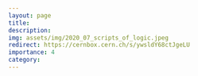 ```yaml
---
layout: page
title: 
description:  
img: assets/img/2020_07_scripts_of_logic.jpeg
redirect: https://cernbox.cern.ch/s/ywsldY68ctJgeLU
importance: 4
category: 
---
```

